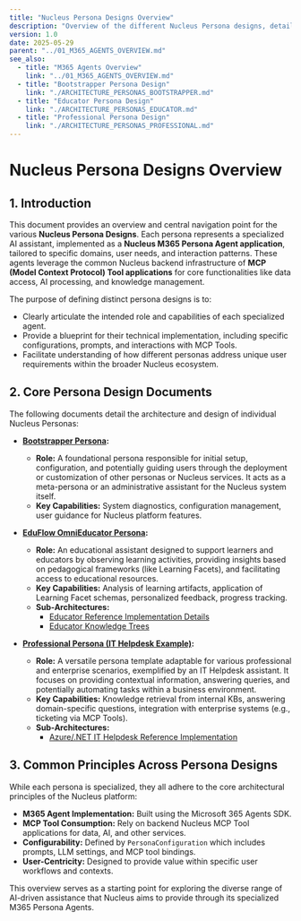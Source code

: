 ```yaml
---
title: "Nucleus Persona Designs Overview"
description: "Overview of the different Nucleus Persona designs, detailing their specific roles, capabilities, and target user groups within the M365 Agent and MCP Tool architecture."
version: 1.0
date: 2025-05-29
parent: "../01_M365_AGENTS_OVERVIEW.md"
see_also:
  - title: "M365 Agents Overview"
    link: "../01_M365_AGENTS_OVERVIEW.md"
  - title: "Bootstrapper Persona Design"
    link: "./ARCHITECTURE_PERSONAS_BOOTSTRAPPER.md"
  - title: "Educator Persona Design"
    link: "./ARCHITECTURE_PERSONAS_EDUCATOR.md"
  - title: "Professional Persona Design"
    link: "./ARCHITECTURE_PERSONAS_PROFESSIONAL.md"
---
```


# Nucleus Persona Designs Overview

## 1. Introduction

This document provides an overview and central navigation point for the various **Nucleus Persona Designs**. Each persona represents a specialized AI assistant, implemented as a **Nucleus M365 Persona Agent application**, tailored to specific domains, user needs, and interaction patterns. These agents leverage the common Nucleus backend infrastructure of **MCP (Model Context Protocol) Tool applications** for core functionalities like data access, AI processing, and knowledge management.

The purpose of defining distinct persona designs is to:

*   Clearly articulate the intended role and capabilities of each specialized agent.
*   Provide a blueprint for their technical implementation, including specific configurations, prompts, and interactions with MCP Tools.
*   Facilitate understanding of how different personas address unique user requirements within the broader Nucleus ecosystem.

## 2. Core Persona Design Documents

The following documents detail the architecture and design of individual Nucleus Personas:

*   **[Bootstrapper Persona](./ARCHITECTURE_PERSONAS_BOOTSTRAPPER.md):**
    *   **Role:** A foundational persona responsible for initial setup, configuration, and potentially guiding users through the deployment or customization of other personas or Nucleus services. It acts as a meta-persona or an administrative assistant for the Nucleus system itself.
    *   **Key Capabilities:** System diagnostics, configuration management, user guidance for Nucleus platform features.

*   **[EduFlow OmniEducator Persona](./ARCHITECTURE_PERSONAS_EDUCATOR.md):**
    *   **Role:** An educational assistant designed to support learners and educators by observing learning activities, providing insights based on pedagogical frameworks (like Learning Facets), and facilitating access to educational resources.
    *   **Key Capabilities:** Analysis of learning artifacts, application of Learning Facet schemas, personalized feedback, progress tracking.
    *   **Sub-Architectures:**
        *   [Educator Reference Implementation Details](./Educator/ARCHITECTURE_EDUCATOR_REFERENCE.md)
        *   [Educator Knowledge Trees](./Educator/ARCHITECTURE_EDUCATOR_KNOWLEDGE_TREES.md)

*   **[Professional Persona (IT Helpdesk Example)](./ARCHITECTURE_PERSONAS_PROFESSIONAL.md):**
    *   **Role:** A versatile persona template adaptable for various professional and enterprise scenarios, exemplified by an IT Helpdesk assistant. It focuses on providing contextual information, answering queries, and potentially automating tasks within a business environment.
    *   **Key Capabilities:** Knowledge retrieval from internal KBs, answering domain-specific questions, integration with enterprise systems (e.g., ticketing via MCP Tools).
    *   **Sub-Architectures:**
        *   [Azure/.NET IT Helpdesk Reference Implementation](./Professional/ARCHITECTURE_AZURE_DOTNET_HELPDESK.md)

## 3. Common Principles Across Persona Designs

While each persona is specialized, they all adhere to the core architectural principles of the Nucleus platform:

*   **M365 Agent Implementation:** Built using the Microsoft 365 Agents SDK.
*   **MCP Tool Consumption:** Rely on backend Nucleus MCP Tool applications for data, AI, and other services.
*   **Configurability:** Defined by `PersonaConfiguration` which includes prompts, LLM settings, and MCP tool bindings.
*   **User-Centricity:** Designed to provide value within specific user workflows and contexts.

This overview serves as a starting point for exploring the diverse range of AI-driven assistance that Nucleus aims to provide through its specialized M365 Persona Agents.
